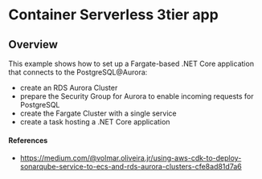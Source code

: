 # Container Serverless 3tier app

## Overview

This example shows how to set up a Fargate-based .NET Core application that connects to the PostgreSQL@Aurora:

- create an RDS Aurora Cluster
- prepare the Security Group for Aurora to enable incoming requests for PostgreSQL 
- create the Fargate Cluster with a single service
- create a task hosting a .NET Core application

#### References

- https://medium.com/@volmar.oliveira.jr/using-aws-cdk-to-deploy-sonarqube-service-to-ecs-and-rds-aurora-clusters-cfe8ad81d7a6